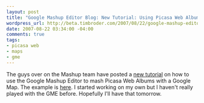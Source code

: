 ```yaml
--- 
layout: post
title: "Google Mashup Editor Blog: New Tutorial: Using Picasa Web Album Feeds in GME"
wordpress_url: http://beta.timbroder.com/2007/08/22/google-mashup-editor-blog-new-tutorial-using-picasa-web-album-feeds-in-gme/
date: 2007-08-22 03:34:00 -04:00
comments: true
tags: 
- picasa web
- maps
- gme
---
```

The guys over on the Mashup team have posted a <a href="http://code.google.com/support/bin/answer.py?answer=74728&topic=12044">new tutorial</a> on how to use the Google Mashup Editor to mash Picasa Web Albums with a Google Map.  The example is <a href="http://levsplaces.googlemashups.com/">here</a>.  I started working on my own but I haven't really played with the GME before.  Hopefully I'll have that tomorrow.

